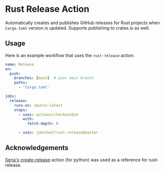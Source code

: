 # Rust Release Action

Automatically creates and publishes GitHub releases for Rust projects when `Cargo.toml` version is updated. Supports publishing to crates.io as well.

## Usage

Here is an example workflow that uses the `rust-release` action:
```yaml
name: Release
on:
  push:
    branches: [main]  # your main branch
    paths:
      - 'Cargo.toml'

jobs:
  release:
    runs-on: ubuntu-latest
    steps:
      - uses: actions/checkout@v4
        with:
          fetch-depth: 0

      - uses: jokelbaf/rust-release@master
```

## Acknowledgements

[Seria's](https://github.com/seriaati) [create-release](https://github.com/seriaati/create-release) action (for python) was used as a reference for rust-release.
